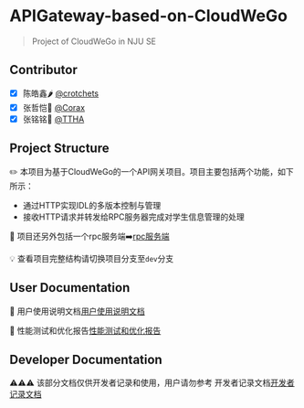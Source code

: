 # APIGateway-based-on-CloudWeGo
> Project of CloudWeGo in NJU SE
## Contributor
- [x] 陈皓鑫🌶️ [@crotchets](https://github.com/211250236)
- [x] 张哲恺🌴 [@Corax](https://github.com/KYCoraxxx)
- [x] 张铭铭🍵 [@TTHA](https://github.com/T-THA)
## Project Structure
✏️ 本项目为基于CloudWeGo的一个API网关项目。项目主要包括两个功能，如下所示：
- 通过HTTP实现IDL的多版本控制与管理
- 接收HTTP请求并转发给RPC服务器完成对学生信息管理的处理

📍 项目还另外包括一个rpc服务端➡️[rpc服务端](https://github.com/KYCoraxxx/rpc-server-for-cloudwego-project)

💡 查看项目完整结构请切换项目分支至`dev`分支
## User Documentation
🎉 用户使用说明文档[用户使用说明文档](./docs/user-specification.md)

📣 性能测试和优化报告[性能测试和优化报告](./docs/performance-test-and-optimization-report.md)
## Developer Documentation
⚠️⚠️⚠️ 该部分文档仅供开发者记录和使用，用户请勿参考
开发者记录文档[开发者记录文档](./docs/developer-documentation.md)




